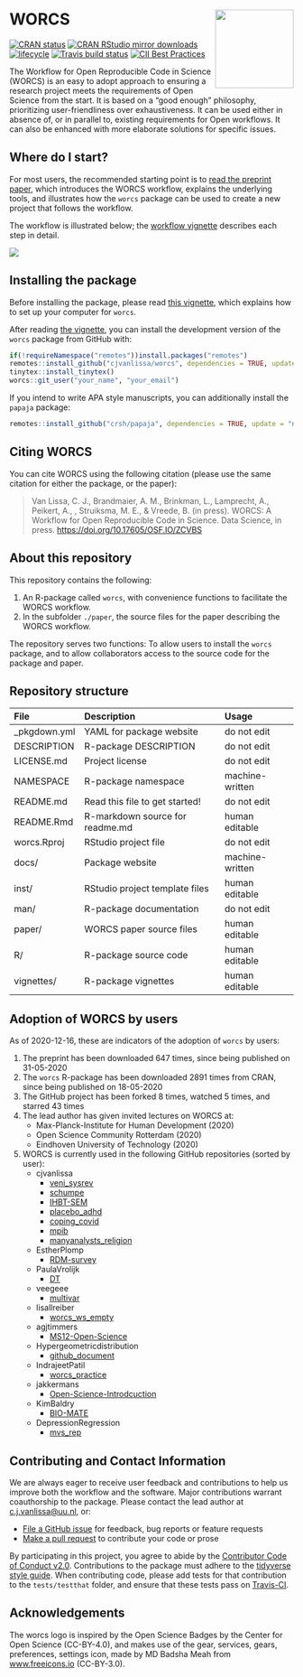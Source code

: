 
# WORCS <a href='https://osf.io/zcvbs/'><img src='https://github.com/cjvanlissa/worcs/raw/master/docs/worcs_icon.png' align="right" height="139" /></a>

<!-- README.md is generated from README.Rmd. Please edit that file -->

[![CRAN
status](https://www.r-pkg.org/badges/version/worcs)](https://cran.r-project.org/package=worcs)
[![CRAN RStudio mirror
downloads](https://cranlogs.r-pkg.org/badges/grand-total/worcs?color=blue)](https://r-pkg.org/pkg/worcs)
[![lifecycle](https://img.shields.io/badge/lifecycle-maturing-blue.svg)](https://www.tidyverse.org/lifecycle/#maturing)
[![Travis build
status](https://travis-ci.org/cjvanlissa/worcs.svg?branch=master)](https://travis-ci.org/cjvanlissa/worcs)
[![CII Best
Practices](https://bestpractices.coreinfrastructure.org/projects/3969/badge)](https://bestpractices.coreinfrastructure.org/projects/3969)
<!--[![Codecov test
coverage](https://codecov.io/gh/cjvanlissa/worcs/branch/master/graph/badge.svg)](https://codecov.io/gh/cjvanlissa/worcs?branch=master)-->
<!--[![DOI](http://joss.theoj.org/papers/10.21105/joss.00978/status.svg)](https://doi.org/10.21105/joss.00978)-->

The Workflow for Open Reproducible Code in Science (WORCS) is an easy to
adopt approach to ensuring a research project meets the requirements of
Open Science from the start. It is based on a “good enough” philosophy,
prioritizing user-friendliness over exhaustiveness. It can be used
either in absence of, or in parallel to, existing requirements for Open
workflows. It can also be enhanced with more elaborate solutions for
specific issues.

## Where do I start?

For most users, the recommended starting point is to [read the preprint
paper](https://osf.io/zcvbs/), which introduces the WORCS workflow,
explains the underlying tools, and illustrates how the `worcs` package
can be used to create a new project that follows the workflow.

The workflow is illustrated below; the [workflow
vignette](https://cjvanlissa.github.io/worcs/articles/workflow.html)
describes each step in detail.

![](https://github.com/cjvanlissa/worcs/raw/master/paper/workflow_graph/workflow.png)<!-- -->

## Installing the package

Before installing the package, please read [this
vignette](https://cjvanlissa.github.io/worcs/articles/setup.html), which
explains how to set up your computer for `worcs`.

After reading [the
vignette](https://cjvanlissa.github.io/worcs/articles/setup.html), you
can install the development version of the `worcs` package from GitHub
with:

``` r
if(!requireNamespace("remotes"))install.packages("remotes")
remotes::install_github("cjvanlissa/worcs", dependencies = TRUE, update = "never")
tinytex::install_tinytex()
worcs::git_user("your_name", "your_email")
```

If you intend to write APA style manuscripts, you can additionally
install the `papaja` package:

``` r
remotes::install_github("crsh/papaja", dependencies = TRUE, update = "never")
```

## Citing WORCS

You can cite WORCS using the following citation (please use the same
citation for either the package, or the paper):

> Van Lissa, C. J., Brandmaier, A. M., Brinkman, L., Lamprecht, A.,
> Peikert, A., , Struiksma, M. E., & Vreede, B. (in press). WORCS: A
> Workflow for Open Reproducible Code in Science. Data Science, in
> press. <https://doi.org/10.17605/OSF.IO/ZCVBS>

## About this repository

This repository contains the following:

1.  An R-package called `worcs`, with convenience functions to
    facilitate the WORCS workflow.
2.  In the subfolder `./paper`, the source files for the paper
    describing the WORCS workflow.

The repository serves two functions: To allow users to install the
`worcs` package, and to allow collaborators access to the source code
for the package and paper.

## Repository structure

| File          | Description                     | Usage           |
| :------------ | :------------------------------ | :-------------- |
| \_pkgdown.yml | YAML for package website        | do not edit     |
| DESCRIPTION   | R-package DESCRIPTION           | do not edit     |
| LICENSE.md    | Project license                 | do not edit     |
| NAMESPACE     | R-package namespace             | machine-written |
| README.md     | Read this file to get started\! | do not edit     |
| README.Rmd    | R-markdown source for readme.md | human editable  |
| worcs.Rproj   | RStudio project file            | do not edit     |
| docs/         | Package website                 | machine-written |
| inst/         | RStudio project template files  | human editable  |
| man/          | R-package documentation         | do not edit     |
| paper/        | WORCS paper source files        | human editable  |
| R/            | R-package source code           | human editable  |
| vignettes/    | R-package vignettes             | human editable  |

## Adoption of WORCS by users

As of 2020-12-16, these are indicators of the adoption of `worcs` by
users:

1.  The preprint has been downloaded 647 times, since being published on
    31-05-2020
2.  The `worcs` R-package has been downloaded 2891 times from CRAN,
    since being published on 18-05-2020
3.  The GitHub project has been forked 8 times, watched 5 times, and
    starred 43 times
4.  The lead author has given invited lectures on WORCS at:
      - Max-Planck-Institute for Human Development (2020)  
      - Open Science Community Rotterdam (2020)  
      - Eindhoven University of Technology (2020)  
5.  WORCS is currently used in the following GitHub repositories (sorted
    by user):
      - cjvanlissa
          - [veni\_sysrev](https://github.com/cjvanlissa/veni_sysrev)  
          - [schumpe](https://github.com/cjvanlissa/schumpe)  
          - [IHBT-SEM](https://github.com/cjvanlissa/IHBT-SEM)  
          - [placebo\_adhd](https://github.com/cjvanlissa/placebo_adhd)  
          - [coping\_covid](https://github.com/cjvanlissa/coping_covid)  
          - [mpib](https://github.com/cjvanlissa/mpib)  
          - [manyanalysts\_religion](https://github.com/cjvanlissa/manyanalysts_religion)  
      - EstherPlomp
          - [RDM-survey](https://github.com/EstherPlomp/RDM-survey)  
      - PaulaVrolijk
          - [DT](https://github.com/PaulaVrolijk/DT)  
      - veegeee
          - [multivar](https://github.com/veegeee/multivar)  
      - lisallreiber
          - [worcs\_ws\_empty](https://github.com/lisallreiber/worcs_ws_empty)  
      - agjtimmers
          - [MS12-Open-Science](https://github.com/agjtimmers/MS12-Open-Science)  
      - Hypergeometricdistribution
          - [github\_document](https://github.com/Hypergeometricdistribution/github_document)  
      - IndrajeetPatil
          - [worcs\_practice](https://github.com/IndrajeetPatil/worcs_practice)  
      - jakkermans
          - [Open-Science-Introdcuction](https://github.com/jakkermans/Open-Science-Introdcuction)  
      - KimBaldry
          - [BIO-MATE](https://github.com/KimBaldry/BIO-MATE)  
      - DepressionRegression
          - [mvs\_rep](https://github.com/DepressionRegression/mvs_rep)

## Contributing and Contact Information

We are always eager to receive user feedback and contributions to help
us improve both the workflow and the software. Major contributions
warrant coauthorship to the package. Please contact the lead author at
<c.j.vanlissa@uu.nl>, or:

  - [File a GitHub issue](https://github.com/cjvanlissa/worcs) for
    feedback, bug reports or feature requests
  - [Make a pull request](https://github.com/cjvanlissa/worcs/pulls) to
    contribute your code or prose

By participating in this project, you agree to abide by the [Contributor
Code of Conduct v2.0](https://www.contributor-covenant.org/).
Contributions to the package must adhere to the [tidyverse style
guide](https://style.tidyverse.org/). When contributing code, please add
tests for that contribution to the `tests/testthat` folder, and ensure
that these tests pass on
[Travis-CI](https://travis-ci.org/github/cjvanlissa/worcs).

## Acknowledgements

The worcs logo is inspired by the Open Science Badges by the Center for
Open Science (CC-BY-4.0), and makes use of the gear, services, gears,
preferences, settings icon, made by MD Badsha Meah from www.freeicons.io
(CC-BY-3.0).
